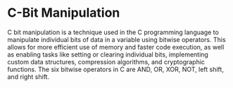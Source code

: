 # **C-Bit Manipulation**

C bit manipulation is a technique used in the C programming language to manipulate individual bits of data in a variable using bitwise operators. This allows for more efficient use of memory and faster code execution, as well as enabling tasks like setting or clearing individual bits, implementing custom data structures, compression algorithms, and cryptographic functions. The six bitwise operators in C are AND, OR, XOR, NOT, left shift, and right shift.
